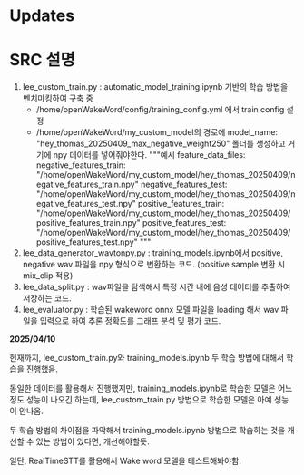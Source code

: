 # Updates

# SRC 설명

1. lee_custom_train.py : automatic_model_training.ipynb 기반의 학습 방법을 벤치마킹하여 구축 중
    - /home/openWakeWord/config/training_config.yml 에서 train config 설정
    - /home/openWakeWord/my_custom_model의 경로에 model_name: "hey_thomas_20250409_max_negative_weight250" 폴더를 생성하고 거기에 npy 데이터를 넣어줘야한다.
    """예시 
    feature_data_files:
        negative_features_train: "/home/openWakeWord/my_custom_model/hey_thomas_20250409/negative_features_train.npy"
        negative_features_test: "/home/openWakeWord/my_custom_model/hey_thomas_20250409/negative_features_test.npy"
        positive_features_train: "/home/openWakeWord/my_custom_model/hey_thomas_20250409/positive_features_train.npy"
        positive_features_test: "/home/openWakeWord/my_custom_model/hey_thomas_20250409/positive_features_test.npy"
    """
2. lee_data_generator_wavtonpy.py : training_models.ipynb에서 positive, negative wav 파일을 npy 형식으로 변환하는 코드. (positive sample 변환 시 mix_clip 적용)
3. lee_data_split.py : wav파일을 탐색해서 특정 시간 내에 음성 데이터를 추출하여 저장하는 코드.
4. lee_evaluator.py : 학습된 wakeword onnx 모델 파일을 loading 해서 wav 파일을 입력으로 하여 추론 정확도를 그래프 분석 및 평가 코드.

**2025/04/10**

현재까지, lee_custom_train.py와 training_models.ipynb 두 학습 방법에 대해서 학습을 진행했음.

동일한 데이터를 활용해서 진행했지만, training_models.ipynb로 학습한 모델은 어느정도 성능이 나오긴 하는데, lee_custom_train.py 방법으로 학습한 모델은 아예 성능이 안나옴.

두 학습 방법의 차이점을 파악해서 training_models.ipynb 방법으로 학습하는 것을 개선할 수 있는 방법이 있다면, 개선해야할듯.

일단, RealTimeSTT를 활용해서 Wake word 모델을 테스트해봐야함.